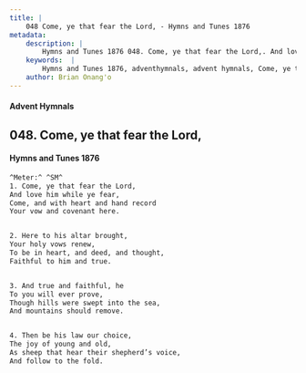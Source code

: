 ```yaml
---
title: |
    048 Come, ye that fear the Lord, - Hymns and Tunes 1876
metadata:
    description: |
        Hymns and Tunes 1876 048. Come, ye that fear the Lord,. And love him while ye fear, Come, and with heart and hand record  Your vow and covenant here. 
    keywords:  |
        Hymns and Tunes 1876, adventhymnals, advent hymnals, Come, ye that fear the Lord,, And love him while ye fear,, 
    author: Brian Onang'o
---
```


#### Advent Hymnals
## 048. Come, ye that fear the Lord,
####  Hymns and Tunes 1876

```txt
^Meter:^ ^SM^
1. Come, ye that fear the Lord,
And love him while ye fear,
Come, and with heart and hand record 
Your vow and covenant here.


2. Here to his altar brought,
Your holy vows renew,
To be in heart, and deed, and thought, 
Faithful to him and true.


3. And true and faithful, he
To you will ever prove,
Though hills were swept into the sea,
And mountains should remove.


4. Then be his law our choice,
The joy of young and old,
As sheep that hear their shepherd’s voice, 
And follow to the fold.
```
